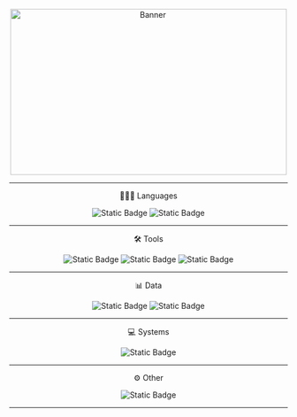 <p align="center">
  <img src="https://github.com/user-attachments/assets/62803e53-f0d2-4d5f-994e-9f512bb58bca" alt="Banner" style="width: 500px; height: 300px;">
</p>

-- --

<!-- Languages -->
<p align="center">
  🧑🏼‍💻 Languages
</p>

<div align="center">
  <img alt="Static Badge" src="https://img.shields.io/badge/Python-green">
  <img alt="Static Badge" src="https://img.shields.io/badge/C-gray">
</div>

-- --


<!-- Tools -->
<p align="center">
  🛠️ Tools
</p>

<div align="center">
  <img alt="Static Badge" src="https://img.shields.io/badge/Git-orange">
  <img alt="Static Badge" src="https://img.shields.io/badge/Docker-blue">
  <img alt="Static Badge" src="https://img.shields.io/badge/Make-gray">
</div>

-- --

<!-- Data -->
<p align="center">
  📊 Data
</p>

<div align="center">
  <img alt="Static Badge" src="https://img.shields.io/badge/PostgreSQL-blue">
  <img alt="Static Badge" src="https://img.shields.io/badge/Redis-red">
</div>

-- --

<!-- Systems -->
<p align="center">
  💻 Systems
</p>

<div align="center">
  <img alt="Static Badge" src="https://img.shields.io/badge/MacOS-gray">
</div>

-- --

<!-- Other -->
<p align="center">
  ⚙️ Other
</p>

<div align="center">
  <img alt="Static Badge" src="https://img.shields.io/badge/Obsidian-purple">
</div>

-- --
